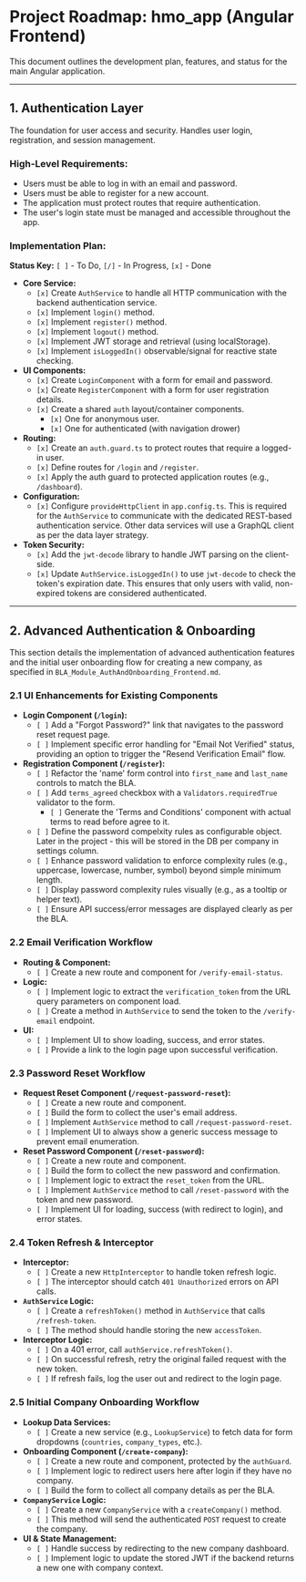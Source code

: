 # Project Roadmap: hmo_app (Angular Frontend)

This document outlines the development plan, features, and status for the main Angular application.

---

## 1. Authentication Layer

The foundation for user access and security. Handles user login, registration, and session management.

### High-Level Requirements:

- Users must be able to log in with an email and password.
- Users must be able to register for a new account.
- The application must protect routes that require authentication.
- The user's login state must be managed and accessible throughout the app.

### Implementation Plan:

**Status Key:** `[ ]` - To Do, `[/]` - In Progress, `[x]` - Done

- **Core Service:**
  - `[x]` Create `AuthService` to handle all HTTP communication with the backend authentication service.
  - `[x]` Implement `login()` method.
  - `[x]` Implement `register()` method.
  - `[x]` Implement `logout()` method.
  - `[x]` Implement JWT storage and retrieval (using localStorage).
  - `[x]` Implement `isLoggedIn()` observable/signal for reactive state checking.
- **UI Components:**
  - `[x]` Create `LoginComponent` with a form for email and password.
  - `[x]` Create `RegisterComponent` with a form for user registration details.
  - `[x]` Create a shared `auth` layout/container components.
    - `[x]` One for anonymous user.
    - `[x]` One for authenticated (with navigation drower)
- **Routing:**
  - `[x]` Create an `auth.guard.ts` to protect routes that require a logged-in user.
  - `[x]` Define routes for `/login` and `/register`.
  - `[x]` Apply the auth guard to protected application routes (e.g., `/dashboard`).
- **Configuration:**
  - `[x]` Configure `provideHttpClient` in `app.config.ts`. This is required for the `AuthService` to communicate with the dedicated REST-based authentication service. Other data services will use a GraphQL client as per the data layer strategy.
- **Token Security:**
  - `[x]` Add the `jwt-decode` library to handle JWT parsing on the client-side.
  - `[x]` Update `AuthService.isLoggedIn()` to use `jwt-decode` to check the token's expiration date. This ensures that only users with valid, non-expired tokens are considered authenticated.

---

## 2. Advanced Authentication & Onboarding

This section details the implementation of advanced authentication features and the initial user onboarding flow for creating a new company, as specified in `BLA_Module_AuthAndOnboarding_Frontend.md`.

### 2.1 UI Enhancements for Existing Components

- **Login Component (`/login`):**
  - `[ ]` Add a "Forgot Password?" link that navigates to the password reset request page.
  - `[ ]` Implement specific error handling for "Email Not Verified" status, providing an option to trigger the "Resend Verification Email" flow.
- **Registration Component (`/register`):**
  - `[ ]` Refactor the 'name' form control into `first_name` and `last_name` controls to match the BLA.
  - `[ ]` Add `terms_agreed` checkbox with a `Validators.requiredTrue` validator to the form.
    - `[ ]` Generate the 'Terms and Conditions' component with actual terms to read before agree to it.
  - `[ ]` Define the password compelxity rules as configurable object. Later in the project - this will be stored in the DB per company in settings column.
  - `[ ]` Enhance password validation to enforce complexity rules (e.g., uppercase, lowercase, number, symbol) beyond simple minimum length.
  - `[ ]` Display password complexity rules visually (e.g., as a tooltip or helper text).
  - `[ ]` Ensure API success/error messages are displayed clearly as per the BLA.

### 2.2 Email Verification Workflow

- **Routing & Component:**
  - `[ ]` Create a new route and component for `/verify-email-status`.
- **Logic:**
  - `[ ]` Implement logic to extract the `verification_token` from the URL query parameters on component load.
  - `[ ]` Create a method in `AuthService` to send the token to the `/verify-email` endpoint.
- **UI:**
  - `[ ]` Implement UI to show loading, success, and error states.
  - `[ ]` Provide a link to the login page upon successful verification.

### 2.3 Password Reset Workflow

- **Request Reset Component (`/request-password-reset`):**
  - `[ ]` Create a new route and component.
  - `[ ]` Build the form to collect the user's email address.
  - `[ ]` Implement `AuthService` method to call `/request-password-reset`.
  - `[ ]` Implement UI to always show a generic success message to prevent email enumeration.
- **Reset Password Component (`/reset-password`):**
  - `[ ]` Create a new route and component.
  - `[ ]` Build the form to collect the new password and confirmation.
  - `[ ]` Implement logic to extract the `reset_token` from the URL.
  - `[ ]` Implement `AuthService` method to call `/reset-password` with the token and new password.
  - `[ ]` Implement UI for loading, success (with redirect to login), and error states.

### 2.4 Token Refresh & Interceptor

- **Interceptor:**
  - `[ ]` Create a new `HttpInterceptor` to handle token refresh logic.
  - `[ ]` The interceptor should catch `401 Unauthorized` errors on API calls.
- **`AuthService` Logic:**
  - `[ ]` Create a `refreshToken()` method in `AuthService` that calls `/refresh-token`.
  - `[ ]` The method should handle storing the new `accessToken`.
- **Interceptor Logic:**
  - `[ ]` On a 401 error, call `authService.refreshToken()`.
  - `[ ]` On successful refresh, retry the original failed request with the new token.
  - `[ ]` If refresh fails, log the user out and redirect to the login page.

### 2.5 Initial Company Onboarding Workflow

- **Lookup Data Services:**
  - `[ ]` Create a new service (e.g., `LookupService`) to fetch data for form dropdowns (`countries`, `company_types`, etc.).
- **Onboarding Component (`/create-company`):**
  - `[ ]` Create a new route and component, protected by the `authGuard`.
  - `[ ]` Implement logic to redirect users here after login if they have no company.
  - `[ ]` Build the form to collect all company details as per the BLA.
- **`CompanyService` Logic:**
  - `[ ]` Create a new `CompanyService` with a `createCompany()` method.
  - `[ ]` This method will send the authenticated `POST` request to create the company.
- **UI & State Management:**
  - `[ ]` Handle success by redirecting to the new company dashboard.
  - `[ ]` Implement logic to update the stored JWT if the backend returns a new one with company context.
